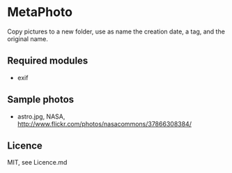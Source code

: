 # MetaPhoto
Copy pictures to a new folder, use as name the creation date, a tag, and the original name.

## Required modules
* exif

## Sample photos
* astro.jpg, NASA, http://www.flickr.com/photos/nasacommons/37866308384/


## Licence
MIT, see Licence.md